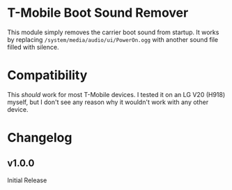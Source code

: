 # T-Mobile Boot Sound Remover

This module simply removes the carrier boot sound from startup.
It works by replacing `/system/media/audio/ui/PowerOn.ogg` with another sound file filled with silence.

# Compatibility
This *should* work for most T-Mobile devices. I tested it on an LG V20 (H918) myself, but I don't see any reason why it wouldn't work with any other device.

# Changelog

## v1.0.0
Initial Release
